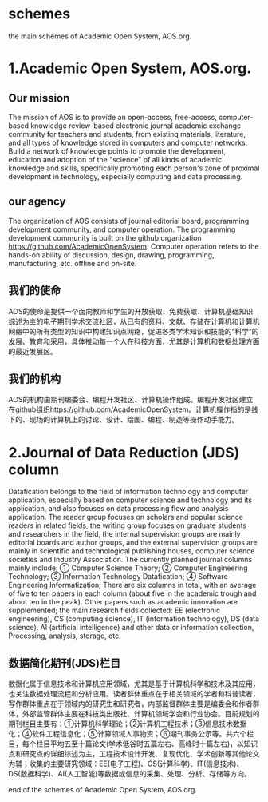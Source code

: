 # schemes
the main schemes of Academic Open System, AOS.org.

# 1.Academic Open System, AOS.org.

## Our mission

The mission of AOS is to provide an open-access, free-access, computer-based knowledge review-based electronic journal academic exchange community for teachers and students, from existing materials, literature, and all types of knowledge stored in computers and computer networks. Build a network of knowledge points to promote the development, education and adoption of the "science" of all kinds of academic knowledge and skills, specifically promoting each person's zone of proximal development in technology, especially computing and data processing.

## our agency

The organization of AOS consists of journal editorial board, programming development community, and computer operation. The programming development community is built on the github organization https://github.com/AcademicOpenSystem. Computer operation refers to the hands-on ability of discussion, design, drawing, programming, manufacturing, etc. offline and on-site.

## 我们的使命

AOS的使命是提供一个面向教师和学生的开放获取、免费获取、计算机基础知识综述为主的电子期刊学术交流社区，从已有的资料、文献、存储在计算机和计算机网络中的所有类型的知识中构建知识点网络，促进各类学术知识和技能的“科学”的发展、教育和采用，具体推动每一个人在科技方面，尤其是计算机和数据处理方面的最近发展区。

## 我们的机构

AOS的机构由期刊编委会、编程开发社区、计算机操作组成。编程开发社区建立在github组织https://github.com/AcademicOpenSystem。计算机操作指的是线下的、现场的计算机上的讨论、设计、绘图、编程、制造等操作动手能力。


# 2.Journal of Data Reduction (JDS) column

Datafication belongs to the field of information technology and computer application, especially based on computer science and technology and its application, and also focuses on data processing flow and analysis application. The reader group focuses on scholars and popular science readers in related fields, the writing group focuses on graduate students and researchers in the field, the internal supervision groups are mainly editorial boards and author groups, and the external supervision groups are mainly in scientific and technological publishing houses, computer science societies and Industry Association. The currently planned journal columns mainly include: ① Computer Science Theory; ② Computer Engineering Technology; ③ Information Technology Datafication; ④ Software Engineering Informatization; There are six columns in total, with an average of five to ten papers in each column (about five in the academic trough and about ten in the peak). Other papers such as academic innovation are supplemented; the main research fields collected: EE (electronic engineering), CS (computing science), IT (information technology), DS (data science), AI (artificial intelligence) and other data or information collection, Processing, analysis, storage, etc.

## 数据简化期刊(JDS)栏目

数据化属于信息技术和计算机应用领域，尤其是基于计算机科学和技术及其应用，也关注数据处理流程和分析应用。读者群体重点在于相关领域的学者和科普读者，写作群体重点在于领域内的研究生和研究者，内部监督群体主要是编委会和作者群体，外部监管群体主要在科技类出版社、计算机领域学会和行业协会。目前规划的期刊栏目主要有：①计算机科学理论；②计算机工程技术；③信息技术数据化；④软件工程信息化；⑤计算领域人事物资；⑥期刊事务公示等。共六个栏目，每个栏目平均五至十篇论文(学术低谷时五篇左右、高峰时十篇左右)，以知识点和研究点的详细综述为主，工程技术设计开发、复现优化、学术创新等其他论文为辅；收集的主要研究领域：EE(电子工程)、CS(计算科学)、IT(信息技术)、DS(数据科学)、AI(人工智能)等数据或信息的采集、处理、分析、存储等方向。

end of the schemes of Academic Open System, AOS.org.
